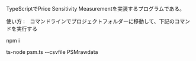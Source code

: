 TypeScriptでPrice Sensitivity Measurementを実装するプログラムである。

使い方 :　コマンドラインでプロジェクトフォルダーに移動して、下記のコマンドを実行する 

npm i

ts-node psm.ts --csvfile PSMrawdata
